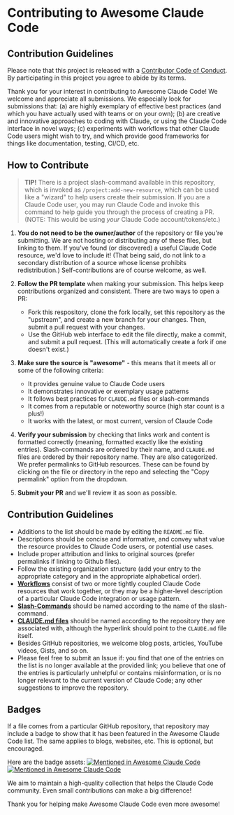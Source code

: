 # Contributing to Awesome Claude Code

## Contribution Guidelines

Please note that this project is released with a [Contributor Code of Conduct](code-of-conduct.md). By participating in this project you agree to abide by its terms.

Thank you for your interest in contributing to Awesome Claude Code! We welcome and appreciate all submissions. We especially look for submissions that: (a) are highly exemplary of effective best practices (and which you have actually used with teams or on your own); (b) are creative and innovative approaches to coding with Claude, or using the Claude Code interface in novel ways; (c) experiments with workflows that other Claude Code users might wish to try, and which provide good frameworks for things like documentation, testing, CI/CD, etc.

## How to Contribute

> **TIP!** There is a project slash-command available in this repository, which is invoked as `/project:add-new-resource`, which can be used like a "wizard" to help users create their submission. If you are a Claude Code user, you may run Claude Code and invoke this command to help guide you through the process of creating a PR. (NOTE: This would be using _your_ Claude Code account/tokens/etc.)

1. **You do not need to be the owner/author** of the repository or file you're submitting. We are not hosting or distributing any of these files, but linking to them. If you've found (or discovered) a useful Claude Code resource, we'd love to include it! (That being said, do not link to a secondary distribution of a source whose license prohibits redistribution.) Self-contributions are of course welcome, as well.

2. **Follow the PR template** when making your submission. This helps keep contributions organized and consistent. There are two ways to open a PR:

   - Fork this respository, clone the fork locally, set this repository as the "upstream", and create a new branch for your changes. Then, submit a pull request with your changes.
   - Use the GitHub web interface to edit the file directly, make a commit, and submit a pull request. (This will automatically create a fork if one doesn't exist.)

3. **Make sure the source is "awesome"** - this means that it meets all or some of the following criteria:

   - It provides genuine value to Claude Code users
   - It demonstrates innovative or exemplary usage patterns
   - It follows best practices for `CLAUDE.md` files or slash-commands
   - It comes from a reputable or noteworthy source (high star count is a plus!)
   - It works with the latest, or most current, version of Claude Code

4. **Verify your submission** by checking that links work and content is formatted correctly (meaning, formatted exactly like the existing entries). Slash-commands are ordered by their name, and `CLAUDE.md` files are ordered by their repository name. They are also categorized. We prefer permalinks to GitHub resources. These can be found by clicking on the file or directory in the repo and selecting the "Copy permalink" option from the dropdown.

5. **Submit your PR** and we'll review it as soon as possible.

## Contribution Guidelines

- Additions to the list should be made by editing the `README.md` file.
- Descriptions should be concise and informative, and convey what value the resource provides to Claude Code users, or potential use cases.
- Include proper attribution and links to original sources (prefer permalinks if linking to Github files).
- Follow the existing organization structure (add your entry to the appropriate category and in the appropriate alphabetical order).
- **[Workflows](README.md#workflows)** consist of two or more tightly coupled Claude Code resources that work together, or they may be a higher-level description of a particular Claude Code integration or usage pattern.
- **[Slash-Commands](README.md#slash-commands)** should be named according to the name of the slash-command.
- **[CLAUDE.md files](README.md#claude-md-files)** should be named according to the repository they are associated with, although the hyperlink should point to the `CLAUDE.md` file itself.
- Besides GitHub repositories, we welcome blog posts, articles, YouTube videos, Gists, and so on.
- Please feel free to submit an Issue if: you find that one of the entries on the list is no longer available at the provided link; you believe that one of the entries is particularly unhelpful or contains misinformation, or is no longer relevant to the current version of Claude Code; any other suggestions to improve the repository.

## Badges

If a file comes from a particular GitHub repository, that repository may include a badge to show that it has been featured in the Awesome Claude Code list. The same applies to blogs, websites, etc. This is optional, but encouraged.

Here are the badge assets:
[![Mentioned in Awesome Claude Code](https://awesome.re/mentioned-badge.svg)](https://github.com/hesreallyhim/awesome-claude-code)
[![Mentioned in Awesome Claude Code](https://awesome.re/mentioned-badge-flat.svg)](https://github.com/hesreallyhim/awesome-claude-code)

We aim to maintain a high-quality collection that helps the Claude Code community. Even small contributions can make a big difference!

Thank you for helping make Awesome Claude Code even more awesome!
